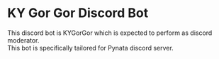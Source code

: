 # KY Gor Gor Discord Bot
This discord bot is KYGorGor which is expected to perform as discord moderator.<br/>
This bot is specifically tailored for Pynata discord server.

